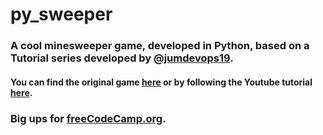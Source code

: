 # py_sweeper
### A cool minesweeper game, developed in Python, based on a Tutorial series developed by [@jumdevops19](https://github.com/jimdevops19).

#### You can find the original game [here](https://github.com/jimdevops19/MinesweeperGame) or by following the Youtube tutorial [here](https://www.youtube.com/watch?v=OqbGRZx4xUc&t=1s).

### Big ups for [freeCodeCamp.org](freecodecamp.org).
